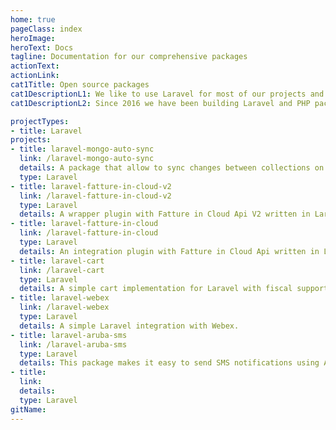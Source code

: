 ```yaml
---
home: true
pageClass: index
heroImage: 
heroText: Docs
tagline: Documentation for our comprehensive packages
actionText: 
actionLink: 
cat1Title: Open source packages
cat1DescriptionL1: We like to use Laravel for most of our projects and love to contribute to the Laravel ecosystem.
cat1DescriptionL2: Since 2016 we have been building Laravel and PHP packages for our client work. When we discover functionality in client projects that is useful for others, we extract it to an open source package.

projectTypes: 
- title: Laravel
projects:
- title: laravel-mongo-auto-sync
  link: /laravel-mongo-auto-sync
  details: A package that allow to sync changes between collections on MongoDB project.
  type: Laravel
- title: laravel-fatture-in-cloud-v2
  link: /laravel-fatture-in-cloud-v2
  type: Laravel
  details: A wrapper plugin with Fatture in Cloud Api V2 written in Laravel PHP.
- title: laravel-fatture-in-cloud
  link: /laravel-fatture-in-cloud
  type: Laravel
  details: An integration plugin with Fatture in Cloud Api written in Laravel PHP.
- title: laravel-cart
  link: /laravel-cart
  type: Laravel
  details: A simple cart implementation for Laravel with fiscal support.
- title: laravel-webex
  link: /laravel-webex
  type: Laravel
  details: A simple Laravel integration with Webex.
- title: laravel-aruba-sms
  link: /laravel-aruba-sms
  type: Laravel
  details: This package makes it easy to send SMS notifications using Aruba SMS API with Laravel.
- title: 
  link: 
  details: 
  type: Laravel
gitName:
---
```

